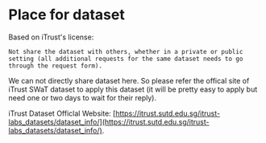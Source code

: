 # Place for dataset

Based on iTrust's license:

`Not share the dataset with others, whether in a private or public setting (all additional requests for the same dataset needs to go through the request form).`

We can not directly share dataset here. So please refer the offical site of iTrust SWaT dataset to apply this dataset (it will be pretty easy to apply but need one or two days to wait for their reply).

iTrust Dataset Officlal Website: [https://itrust.sutd.edu.sg/itrust-labs_datasets/dataset_info/](https://itrust.sutd.edu.sg/itrust-labs_datasets/dataset_info/).
